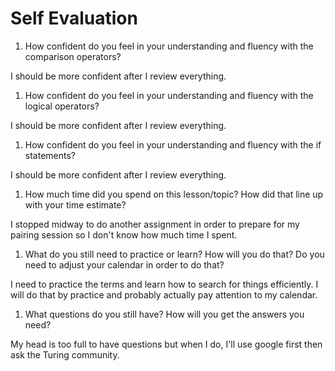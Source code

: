 # Self Evaluation

1. How confident do you feel in your understanding and fluency with the comparison operators?

I should be more confident after I review everything.

1. How confident do you feel in your understanding and fluency with the logical operators?

I should be more confident after I review everything.

1. How confident do you feel in your understanding and fluency with the if statements?

I should be more confident after I review everything.

1. How much time did you spend on this lesson/topic? How did that line up with your time estimate?

I stopped midway to do another assignment in order to prepare for my pairing session so I don't know how much time I spent.

1. What do you still need to practice or learn? How will you do that? Do you need to adjust your calendar in order to do that?

I need to practice the terms and learn how to search for things efficiently. I will do that by practice and probably actually pay attention to my calendar.

1. What questions do you still have? How will you get the answers you need?

My head is too full to have questions but when I do, I'll use google first then ask the Turing community.
